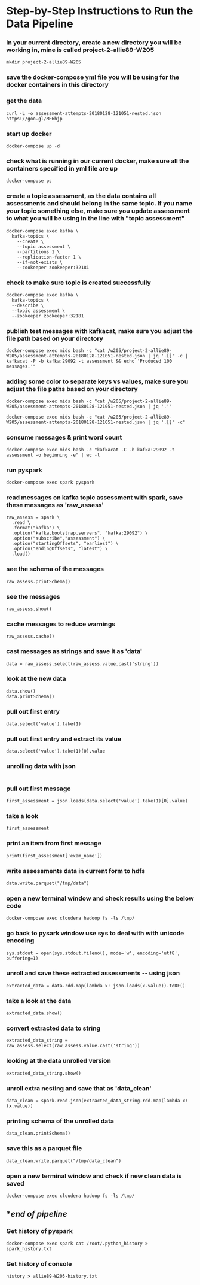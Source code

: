 # Step-by-Step Instructions to Run the Data Pipeline

### in your current directory, create a new directory you will be working in, mine is called project-2-allie89-W205
```
mkdir project-2-allie89-W205
```

### save the docker-compose yml file you will be using for the docker containers in this directory

### get the data
```
curl -L -o assessment-attempts-20180128-121051-nested.json https://goo.gl/ME6hjp
```
### start up docker
```
docker-compose up -d
```
### check what is running in our current docker, make sure all the containers specified in yml file are up
```
docker-compose ps
```
### create a topic assessment, as the data contains all assessments and should belong in the same topic. If you name your topic something else, make sure you update assessment to what you will be using in the line with "topic assessment"
```
docker-compose exec kafka \
  kafka-topics \
    --create \
    --topic assessment \
    --partitions 1 \
    --replication-factor 1 \
    --if-not-exists \
    --zookeeper zookeeper:32181
```

### check to make sure topic is created successfully
```
docker-compose exec kafka \
  kafka-topics \
  --describe \
  --topic assessment \
  --zookeeper zookeeper:32181
``` 

### publish test messages with kafkacat, make sure you adjust the file path based on your directory
```
docker-compose exec mids bash -c "cat /w205/project-2-allie89-W205/assessment-attempts-20180128-121051-nested.json | jq '.[]' -c | kafkacat -P -b kafka:29092 -t assessment && echo 'Produced 100 messages.'"
```

### adding some color to separate keys vs values, make sure you adjust the file paths based on your directory
```
docker-compose exec mids bash -c "cat /w205/project-2-allie89-W205/assessment-attempts-20180128-121051-nested.json | jq '.'"
```
```
docker-compose exec mids bash -c "cat /w205/project-2-allie89-W205/assessment-attempts-20180128-121051-nested.json | jq '.[]' -c"
```

### consume messages & print word count 
```
docker-compose exec mids bash -c "kafkacat -C -b kafka:29092 -t assessment -o beginning -e" | wc -l
```
    
### run pyspark
```docker-compose exec spark pyspark```

### read messages on kafka topic assessment with spark, save these messages as 'raw_assess'
```
raw_assess = spark \
  .read \
  .format("kafka") \
  .option("kafka.bootstrap.servers", "kafka:29092") \
  .option("subscribe","assessment") \
  .option("startingOffsets", "earliest") \
  .option("endingOffsets", "latest") \
  .load()
```  
### see the schema of the messages
```
raw_assess.printSchema()
``` 
### see the messages
```
raw_assess.show()
```
### cache messages to reduce warnings
```
raw_assess.cache()
```

### cast messages as strings and save it as 'data'
```
data = raw_assess.select(raw_assess.value.cast('string'))
```
### look at the new data
```
data.show()
data.printSchema()
```

### pull out first entry 
```
data.select('value').take(1)
```
### pull out first entry and extract its value
```
data.select('value').take(1)[0].value
```
### unrolling data with json
```import json
```
### pull out first message
```
first_assessment = json.loads(data.select('value').take(1)[0].value)
```
### take a look
```
first_assessment
```
### print an item from first message
```
print(first_assessment['exam_name'])
```

### write assessments data in current form to hdfs
```
data.write.parquet("/tmp/data")
```
### open a new terminal window and check results using the below code
```
docker-compose exec cloudera hadoop fs -ls /tmp/
```
### go back to pysark window use sys to deal with with unicode encoding
```import sys
sys.stdout = open(sys.stdout.fileno(), mode='w', encoding='utf8', buffering=1)
```

### unroll and save these extracted assessments -- using json 
```
extracted_data = data.rdd.map(lambda x: json.loads(x.value)).toDF()
```
### take a look at the data
```
extracted_data.show()
```
### convert extracted data to string
```
extracted_data_string = raw_assess.select(raw_assess.value.cast('string'))
```
### looking at the data unrolled version 
```
extracted_data_string.show()
```

### unroll extra nesting and save that as 'data_clean'
```
data_clean = spark.read.json(extracted_data_string.rdd.map(lambda x: (x.value))
```
### printing schema of the unrolled data
```
data_clean.printSchema()
```
### save this as a parquet file
```
data_clean.write.parquet("/tmp/data_clean")
```
### open a new terminal window and check if new clean data is saved
```
docker-compose exec cloudera hadoop fs -ls /tmp/
```
## ****************end of pipeline***************

### Get history of pyspark
```
docker-compose exec spark cat /root/.python_history > spark_history.txt
```

### Get history of console
```
history > allie89-W205-history.txt
```
